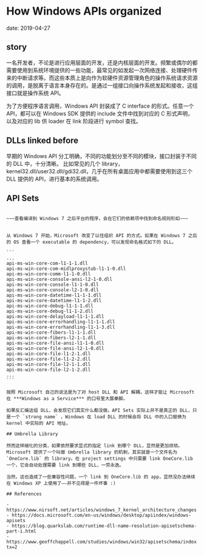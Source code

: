 # How Windows APIs organized

date: 2019-04-27

## story

一名开发者，不论是进行应用层面的开发，还是内核层面的开发。频繁或偶尔的都需要使用到系统环境提供的一些功能，最常见的如发起一次网络连接、处理硬件传来的中断请求等。而这些本质上是向作为软硬件资源管理角色的操作系统请求资源的调用，是脱离于语言本身存在的。是通过一组接口向操作系统发起和接收，这组接口就是操作系统 API。

为了方便程序语言调用，Windows API 封装成了 C interface 的形式。任意一个 API，都可以在 Windows SDK 提供的 include 文件中找到对应的 C 形式声明，以及对应的 lib 供 loader 在 link 阶段进行 symbol 查找。

## DLLs linked before

早期的 Windows API 分工明确，不同的功能划分至不同的模块，接口封装于不同的 DLL 中，十分清晰。
比如常见的几个 library，kernel32.dll/user32.dll/gdi32.dll，几乎在所有桌面应用中都需要使用到这三个 DLL 提供的 API，进行基本的系统调用。

## API Sets

~~~从 Windows 7 开始，Microsoft 提供了一种新的 API 组织方式，可以令开发者在大部分情况下更方便的处理 API 依赖的问题，而不需要再去关心这个 API 在哪个 library 里这样琐碎的问题，同时也方便了 old codebase 迁移到新项目中依赖的处理。~~~

~~~查看编译到 Windows 7 之后平台的程序，会在它们的依赖项中找到命名规则形如~~~


从 Windows 7 开始，Microsoft 改变了以往组织 API 的方式。如果在 Windows 7 之后的 OS 查看一个 executable 的 dependency，可以发现命名格式如下的 DLL。

```
...
api-ms-win-core-com-l1-1-1.dll
api-ms-win-core-com-midlproxystub-l1-1-0.dll
api-ms-win-core-comm-l1-1-0.dll
api-ms-win-core-console-ansi-l2-1-0.dll
api-ms-win-core-console-l1-1-0.dll
api-ms-win-core-console-l2-1-0.dll
api-ms-win-core-datetime-l1-1-1.dll
api-ms-win-core-datetime-l1-1-2.dll
api-ms-win-core-debug-l1-1-1.dll
api-ms-win-core-debug-l1-1-2.dll
api-ms-win-core-delayload-l1-1-1.dll
api-ms-win-core-errorhandling-l1-1-1.dll
api-ms-win-core-errorhandling-l1-1-3.dll
api-ms-win-core-fibers-l1-1-1.dll
api-ms-win-core-fibers-l2-1-1.dll
api-ms-win-core-file-ansi-l1-1-0.dll
api-ms-win-core-file-ansi-l2-1-0.dll
api-ms-win-core-file-l1-2-1.dll
api-ms-win-core-file-l1-2-2.dll
api-ms-win-core-file-l2-1-1.dll
api-ms-win-core-file-l2-1-2.dll
...
```

按照 Microsoft 自己的说法是为了对 host DLL 和 API 解耦，这样才能让 Microsoft 在 ***Windows as a Service*** 的口号里大展拳脚。

如果反汇编这组 DLL，会发现它们其实什么都没做。API Sets 实际上并不是真正的 DLL，只是一个 `strong name` ，Windows 在 load DLL 的时候会将 DLL 中的入口替换为 kernel 中实际的 API 地址。

## Umbrella Library

然而这样细化的分类，如果依然要求显式的指定 link 到哪个 DLL，显然是更加烦琐。Microsoft 提供了一个叫做 Umbrella library 的机制，其实就是一个文件名为 `OneCore.lib` 的 library。在 project settings 中只需要 link OneCore.lib 一个，它会自动处理需要 link 到哪些 DLL，一劳永逸。

当然，这也造成了一些兼容性问题，一个 link 到 OneCore.lib 的 app，显然没办法继续在 Windows XP 上使用了——并不见得是一件坏事 :)

## References

- https://www.nirsoft.net/articles/windows_7_kernel_architecture_changes.html
- https://docs.microsoft.com/en-us/windows/desktop/apiindex/windows-apisets
- https://blog.quarkslab.com/runtime-dll-name-resolution-apisetschema-part-i.html
- https://www.geoffchappell.com/studies/windows/win32/apisetschema/index.htm?tx=2